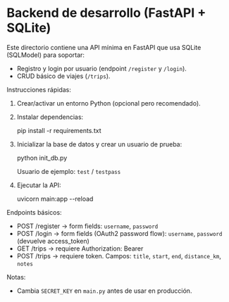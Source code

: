 # Backend de desarrollo (FastAPI + SQLite)

Este directorio contiene una API mínima en FastAPI que usa SQLite (SQLModel) para soportar:

- Registro y login por usuario (endpoint `/register` y `/login`).
- CRUD básico de viajes (`/trips`).

Instrucciones rápidas:

1. Crear/activar un entorno Python (opcional pero recomendado).
2. Instalar dependencias:

   pip install -r requirements.txt

3. Inicializar la base de datos y crear un usuario de prueba:

   python init_db.py

   Usuario de ejemplo: `test` / `testpass`

4. Ejecutar la API:

   uvicorn main:app --reload

Endpoints básicos:
- POST /register -> form fields: `username`, `password`
- POST /login -> form fields (OAuth2 password flow): `username`, `password` (devuelve access_token)
- GET /trips -> requiere Authorization: Bearer <token>
- POST /trips -> requiere token. Campos: `title`, `start`, `end`, `distance_km`, `notes`

Notas:
- Cambia `SECRET_KEY` en `main.py` antes de usar en producción.

